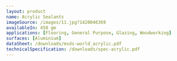 ```yaml
---
layout: product
name: Acrylic Sealants
imageSource: /images/11.jpg?1420046369
availableIn: 450 gm
applications: [Flooring, General Purpose, Glazing, Woodworking]
surfaces: [Aluminium]
dataSheet: /downloads/msds-world_acrylic.pdf
technicalSpecification: /downloads/spec-acrylic.pdf
---
```


